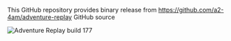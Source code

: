 This GitHub repository provides binary release from https://github.com/a2-4am/adventure-replay GitHub source 

![Adventure Replay build 177](https://github.com/user-attachments/assets/0da8e202-3cb4-4ab0-a3ad-cf128c5c9188)
